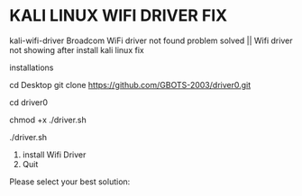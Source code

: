 # KALI LINUX WIFI DRIVER FIX

kali-wifi-driver
Broadcom WiFi driver not found problem solved || Wifi driver not showing after install kali linux fix

installations

cd Desktop
git clone https://github.com/GBOTS-2003/driver0.git

cd driver0

chmod +x ./driver.sh

./driver.sh


 1)  install Wifi Driver
 1)  Quit

Please select your best solution:
  

